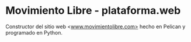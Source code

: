 
# Movimiento Libre - plataforma.web

Constructor del sitio web <www.movimientolibre.com> hecho en Pelican y programado en Python.
